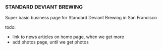 ### STANDARD DEVIANT BREWING

Super basic business page for Standard Deviant Brewing in San Francisco

todo:
- link to news articles on home page, when we get more
- add photos page, until we get photos
